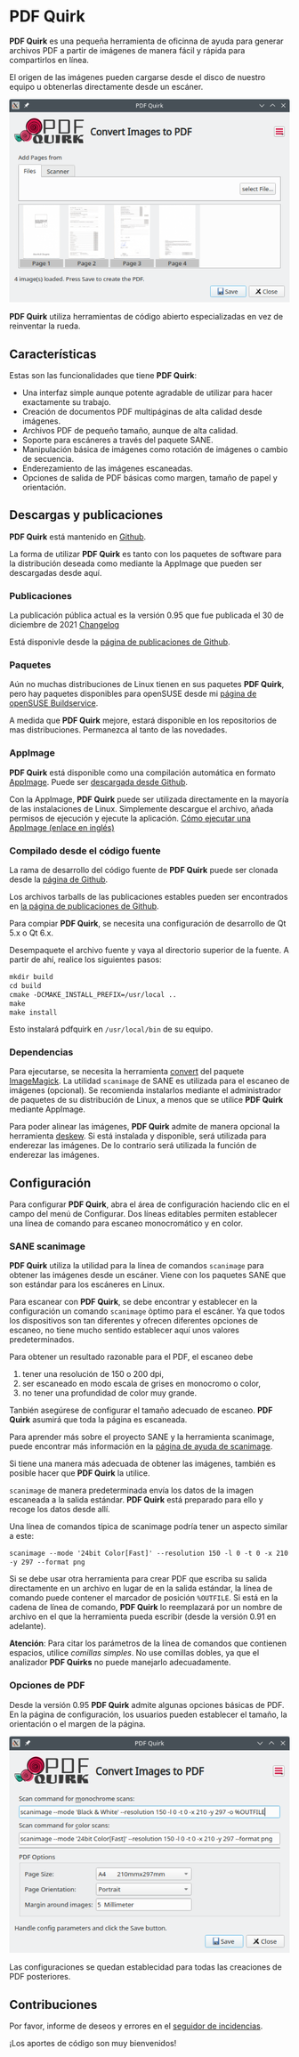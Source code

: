 # PDF Quirk


**PDF Quirk** es una pequeña herramienta de oficinna de ayuda para generar archivos PDF a partir de imágenes de manera fácil y rápida para compartirlos en línea.

El origen de las imágenes pueden cargarse desde el disco de nuestro equipo u obtenerlas directamente desde un escáner.

![Screenshot](https://github.com/dragotin/pdfquirk/raw/master/resources/screenshot1.png)

**PDF Quirk** utiliza herramientas de código abierto especializadas en vez de reinventar la rueda.

## Características

Estas son las funcionalidades que tiene **PDF Quirk**:

- Una interfaz simple aunque potente agradable de utilizar para hacer exactamente su trabajo.
- Creación de documentos PDF multipáginas de alta calidad desde imágenes.
- Archivos PDF de pequeño tamaño, aunque de alta calidad.
- Soporte para escáneres a través del paquete SANE.
- Manipulación básica de imágenes como rotación de imágenes o cambio de secuencia.
- Enderezamiento de las imágenes escaneadas.
- Opciones de salida de PDF básicas como margen, tamaño de papel y orientación.

## Descargas y publicaciones

**PDF Quirk** está mantenido en [Github](https://github.com/dragotin/pdfquirk).

La forma de utilizar **PDF Quirk** es tanto con los paquetes de software para la distribución deseada como mediante la AppImage que pueden ser descargadas desde aquí.

### Publicaciones

La publicación pública actual es la versión 0.95 que fue publicada el 30 de diciembre de 2021 [Changelog](Changelog.md)

Está disponivle desde la [página de publicaciones de Github](https://github.com/dragotin/pdfquirk/releases/tag/v0.95).

### Paquetes

Aún no muchas distribuciones de Linux tienen en sus paquetes **PDF Quirk**, pero hay paquetes disponibles para openSUSE desde mi [página de openSUSE Buildservice](https://software.opensuse.org/package/pdfquirk).

A medida que **PDF Quirk** mejore, estará disponible en los repositorios de mas distribuciones. Permanezca al tanto de las novedades.

### AppImage

**PDF Quirk** está disponible como una compilación automática en formato [AppImage](https://appimage.org/). Puede ser [descargada desde Github](https://github.com/dragotin/pdfquirk/releases/tag/v0.95).

Con la AppImage, **PDF Quirk** puede ser utilizada directamente en la mayoría de las instalaciones de Linux. Simplemente descargue el archivo, añada permisos de ejecución y ejecute la aplicación. [Cómo ejecutar una AppImage (enlace en inglés)](https://docs.appimage.org/introduction/quickstart.html#how-to-run-an-appimage)

### Compilado desde el código fuente

La rama de desarrollo del código fuente de **PDF Quirk** puede ser clonada desde la [página de Github](https://github.com/dragotin/pdfquirk).

Los archivos tarballs de las publicaciones estables pueden ser encontrados en [la página de publicaciones de Github](https://github.com/dragotin/pdfquirk/releases).

Para compiar **PDF Quirk**, se necesita una configuración de desarrollo de Qt 5.x o Qt 6.x.

Desempaquete el archivo fuente y vaya al directorio superior de la fuente. A partir de ahí, realice los siguientes pasos:

```
mkdir build
cd build
cmake -DCMAKE_INSTALL_PREFIX=/usr/local ..
make
make install
```

Esto instalará pdfquirk en `/usr/local/bin` de su equipo.

### Dependencias

Para ejecutarse, se necesita la herramienta [convert](https://imagemagick.org/script/convert.php) del paquete [ImageMagick](https://imagemagick.org/script/index.php). La utilidad `scanimage` de SANE es utilizada para el escaneo de imágenes (opcional).
Se recomienda instalarlos mediante el administrador de paquetes de su distribución de Linux, a menos que se utilice **PDF Quirk** mediante AppImage.

Para poder alinear las imágenes, **PDF Quirk** admite de manera opcional la herramienta [deskew](https://galfar.vevb.net/wp/projects/deskew/). Si está instalada y disponible, será utilizada para enderezar las imágenes. De lo contrario será utilizada la función de enderezar las imágenes.

## Configuración

Para configurar **PDF Quirk**, abra el área de configuración haciendo clic en el campo del menú de Configurar. Dos líneas editables permiten establecer una línea de comando para escaneo monocromático y en color.

### SANE scanimage

**PDF Quirk** utiliza la utilidad para la línea de comandos `scanimage` para obtener las imágenes desde un escáner. Viene con los paquetes SANE que son estándar para los escáneres en Linux.

Para escanear con **PDF Quirk**, se debe encontrar y establecer en la configuración un comando `scanimage` òptimo para el escáner. Ya que todos los dispositivos son tan diferentes y ofrecen diferentes opciones de escaneo, no tiene mucho sentido establecer aquí unos valores predeterminados.

Para obtener un resultado razonable para el PDF, el escaneo debe

1. tener una resolución de 150 o 200 dpi,
2. ser escaneado en modo escala de grises en monocromo o color,
3. no tener una profundidad de color muy grande.

Tanbién asegúrese de configurar el tamaño adecuado de escaneo. **PDF Quirk** asumirá que toda la página es escaneada.

Para aprender más sobre el proyecto SANE y la herramienta scanimage, puede encontrar más información en la [página de ayuda de scanimage](http://www.sane-project.org/man/scanimage.1.html).

Si tiene una manera más adecuada de obtener las imágenes, también es posible hacer que **PDF Quirk** la utilice.

`scanimage` de manera predeterminada envía los datos de la imagen escaneada a la salida estándar. **PDF Quirk** está preparado para ello y recoge los datos desde allí.

Una línea de comandos típica de scanimage podría tener un aspecto similar a este:
```
scanimage --mode '24bit Color[Fast]' --resolution 150 -l 0 -t 0 -x 210 -y 297 --format png
```

Si se debe usar otra herramienta para crear PDF que escriba su salida directamente en un archivo en lugar de en la salida estándar, la línea de comando puede contener el marcador de posición `%OUTFILE`. Si está en la cadena de línea de comando, **PDF Quirk** lo reemplazará por un nombre de archivo en el que la herramienta pueda escribir (desde la versión 0.91 en adelante).

**Atención**: Para citar los parámetros de la línea de comandos que contienen espacios, utilice *comillas simples*. No use comillas dobles, ya que el analizador **PDF Quirks** no puede manejarlo adecuadamente.

### Opciones de PDF

Desde la versión 0.95 **PDF Quirk** admite algunas opciones básicas de PDF. En la página de configuración, los usuarios pueden establecer el tamaño, la orientación o el margen de la página.

![Opciones de PDF](https://github.com/dragotin/pdfquirk/raw/master/resources/screenshot_configoptions.png)

Las configuraciones se quedan establecidad para todas las creaciones de PDF posteriores.

## Contribuciones

Por favor, informe de deseos y errores en el [seguidor de incidencias](https://github.com/dragotin/pdfquirk/issues).

¡Los aportes de código son muy bienvenidos!

